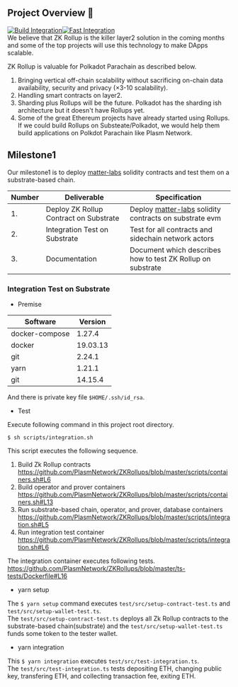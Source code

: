 ## Project Overview :page_facing_up:
[![Build Integration](https://github.com/PlasmNetwork/ZKRollups/actions/workflows/evm.yml/badge.svg)](https://github.com/PlasmNetwork/ZKRollups/actions/workflows/evm.yml)[![Fast Integration](https://github.com/PlasmNetwork/ZKRollups/actions/workflows/test.yml/badge.svg)](https://github.com/PlasmNetwork/ZKRollups/actions/workflows/test.yml)  
We believe that ZK Rollup is the killer layer2 solution in the coming months and some of the top projects will use this technology to make DApps scalable.

ZK Rollup is valuable for Polkadot Parachain as described below.
1. Bringing vertical off-chain scalability without sacrificing on-chain data availability, security and privacy (×3-10 scalability).
1. Handling smart contracts on layer2.
1. Sharding plus Rollups will be the future. Polkadot has the sharding ish architecture but it doesn't have Rollups yet.
1. Some of the great Ethereum projects have already started using Rollups. If we could build Rollups on Substeate/Polkadot, we would help them build applications on Polkdot Parachain like Plasm Network.

## Milestone1
Our milestone1 is to deploy [matter-labs](https://github.com/matter-labs/zksync) solidity contracts and test them on a substrate-based chain.

| Number | Deliverable | Specification |
| ------------- | ------------- | ------------- |
| 1. | Deploy ZK Rollup Contract on Substrate | Deploy [matter-labs](https://github.com/matter-labs/zksync) solidity contracts on substrate evm |  
| 2. | Integration Test on Substrate | Test for all contracts and sidechain network actors |  
| 3. | Documentation | Document which describes how to test ZK Rollup on substrate |

### Integration Test on Substrate

- Premise

| Software | Version |
| ------------- | ------------- |  
| docker-compose | 1.27.4 |  
| docker | 19.03.13 |  
| git | 2.24.1 |  
| yarn | 1.21.1 |  
| git | 14.15.4 |

And there is private key file `$HOME/.ssh/id_rsa`.

- Test  

Execute following command in this project root directory.
```
$ sh scripts/integration.sh
```
This script executes the following sequence.

1. Build Zk Rollup contracts  
https://github.com/PlasmNetwork/ZKRollups/blob/master/scripts/containers.sh#L6
2. Build operator and prover containers  
https://github.com/PlasmNetwork/ZKRollups/blob/master/scripts/containers.sh#L13
3. Run substrate-based chain, operator, and prover, database containers  
https://github.com/PlasmNetwork/ZKRollups/blob/master/scripts/integration.sh#L5
4. Run integration test container  
https://github.com/PlasmNetwork/ZKRollups/blob/master/scripts/integration.sh#L6

The integration container executes following tests.  
https://github.com/PlasmNetwork/ZKRollups/blob/master/ts-tests/Dockerfile#L16

- yarn setup

The `$ yarn setup` command executes `test/src/setup-contract-test.ts` and `test/src/setup-wallet-test.ts`.  
The `test/src/setup-contract-test.ts` deploys all Zk Rollup contracts to the substrate-based chain(substrate) and the `test/src/setup-wallet-test.ts` funds some token to the tester wallet.

- yarn integration

This `$ yarn integration` executes `test/src/test-integration.ts`.  
The `test/src/test-integration.ts` tests depositing ETH, changing public key, transfering ETH, and collecting transaction fee, exiting ETH.

